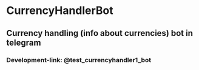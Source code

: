 # CurrencyHandlerBot
<h2>Currency handling (info about currencies) bot in telegram</h2>
<h3>Development-link: @test_currencyhandler1_bot</h3>
